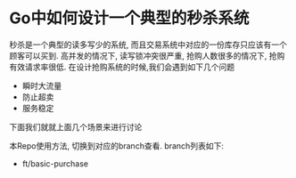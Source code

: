 # Go中如何设计一个典型的秒杀系统

秒杀是一个典型的读多写少的系统, 而且交易系统中对应的一份库存只应该有一个顾客可以买到. 高并发的情况下, 读写锁冲突很严重, 抢购人数很多的情况下, 抢购有效请求率很低. 在设计抢购系统的时候,我们会遇到如下几个问题

- 瞬时大流量
- 防止超卖
- 服务稳定

下面我们就就上面几个场景来进行讨论

本Repo使用方法, 切换到对应的branch查看. branch列表如下:

- ft/basic-purchase
